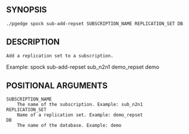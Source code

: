 
## SYNOPSIS
    ./pgedge spock sub-add-repset SUBSCRIPTION_NAME REPLICATION_SET DB

## DESCRIPTION
    Add a replication set to a subscription. 

Example: spock sub-add-repset sub_n2n1 demo_repset demo

## POSITIONAL ARGUMENTS
    SUBSCRIPTION_NAME
        The name of the subscription. Example: sub_n2n1
    REPLICATION_SET
        Name of a replication set. Example: demo_repset
    DB
        The name of the database. Example: demo
